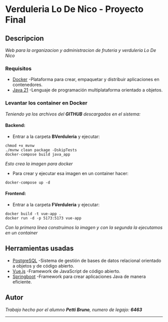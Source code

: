 # Verduleria Lo De Nico - Proyecto Final

## Descripcion

_Web para la organizacion y administracion de fruteria y verduleria Lo De Nico_

### Requisitos

* [Docker](https://docs.docker.com/engine/install/ubuntu/) -Plataforma para crear, empaquetar y distribuir aplicaciones en contenedores.
* [Java 21](https://www.oracle.com/ar/java/technologies/downloads/#java21) -Lenguaje de programación multiplataforma orientado a objetos.

### Levantar los container en **Docker**

_Teniendo ya los archivos del **GITHUB** descargados en el sistema:_

#### Backend:

* Entrar a la carpeta **BVerduleria** y ejecutar:

```
chmod +x mvnw
./mvnw clean package -DskipTests
docker-compose build java_app
```

_Esto crea la imagen para docker_

* Para crear y ejecutar esa imagen en un container hacer:

```
docker-compose up -d
```

#### Frontend:

* Entrar a la carpeta **FVerduleria** y ejecutar:

```
docker build -t vue-app .
docker run -d -p 5173:5173 vue-app
```

_Con la primera linea construimos la imagen y con la segunda la ejecutamos en un container_

## Herramientas usadas

* [PostgreSQL](https://www.postgresql.org/) -Sistema de gestión de bases de datos relacional orientado a objetos y de código abierto.
* [Vue.js](https://vuejs.org/) -Framework de JavaScript de código abierto.
* [Springboot](https://spring.io/projects/spring-boot) -Framework para crear aplicaciones Java de manera eficiente.

## Autor

_Trabajo hecho por el alumno **Petti Bruno**, numero de legajo: **6463**_

---

